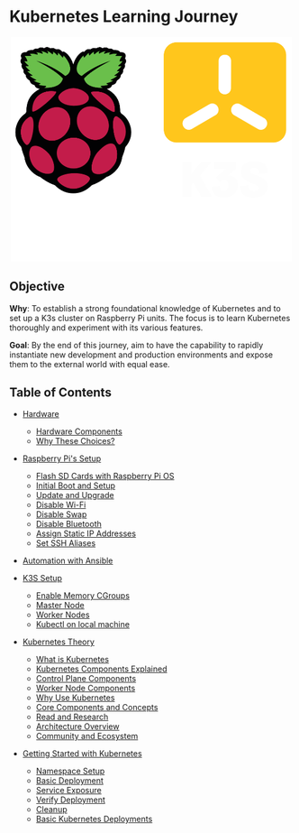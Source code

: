 # Kubernetes Learning Journey

<p align="center">
  <img src="./assets/images/kubernetes.png" style="width: 500px;">
</p>

## Objective

**Why**: To establish a strong foundational knowledge of Kubernetes and to set up a K3s cluster on Raspberry Pi units. The focus is to learn Kubernetes thoroughly and experiment with its various features.

**Goal**: By the end of this journey, aim to have the capability to rapidly instantiate new development and production environments and expose them to the external world with equal ease.

## Table of Contents
- [Hardware](./docs/hardware-components.md#hardware)
  - [Hardware Components](./docs/hardware-components.md#hardware)
  - [Why These Choices?](./docs/hardware-components.md#why-these-choices)
- [Raspberry Pi's Setup](./docs/raspberry-pi-setup.md#raspberry-pis-setup)
  - [Flash SD Cards with Raspberry Pi OS](./docs/raspberry-pi-setup.md#flash-sd-cards-with-raspberry-pi-os-using-pi-imager)
  - [Initial Boot and Setup](./docs/raspberry-pi-setup.md#initial-boot-and-setup)
  - [Update and Upgrade](./docs/raspberry-pi-setup.md#update-and-upgrade---ansible-playbook)
  - [Disable Wi-Fi](./docs/raspberry-pi-setup.md#disable-wi-fi-ansible-playbook)
  - [Disable Swap](./docs/raspberry-pi-setup.md#disable-swap-ansible-playbook)
  - [Disable Bluetooth](./docs/raspberry-pi-setup.md#disable-bluetooth)
  - [Assign Static IP Addresses](./docs/raspberry-pi-setup.md#assign-static-ip-addresses)
  - [Set SSH Aliases](./docs/raspberry-pi-setup.md#set-ssh-aliases)

- [Automation with Ansible](./SETTING_UP_ANSIBLE.md)

- [K3S Setup](./docs/k3s-setup.md#k3s-setup)
  - [Enable Memory CGroups](./docs/k3s-setup.md#enable-memory-cgroups-ansible-playbook)
  - [Master Node](./docs/k3s-setup.md#setup-the-master-node)
  - [Worker Nodes](./docs/k3s-setup.md#setup-worker-nodes)
  - [Kubectl on local machine](./docs/k3s-setup.md#setup-kubectl-on-your-local-machine)

- [Kubernetes Theory](./docs/kubernetes-theory.md#kubernetes)
  - [What is Kubernetes](./docs/kubernetes-theory.md#1-what-is-kubernetes-)
  - [Kubernetes Components Explained](./docs/kubernetes-theory.md#kubernetes-components-explained)
  - [Control Plane Components](./docs/kubernetes-theory.md#control-plane-components)
  - [Worker Node Components](./docs/kubernetes-theory.md#worker-node-components)
  - [Why Use Kubernetes](./docs/kubernetes-theory.md#2-why-use-kubernetes)
  - [Core Components and Concepts](./docs/kubernetes-theory.md#3-core-components-and-concepts)
  - [Read and Research](./docs/kubernetes-theory.md#5-read-and-research)
  - [Architecture Overview](./docs/kubernetes-theory.md#4-architecture-overview)
  - [Community and Ecosystem](./docs/kubernetes-theory.md#6-community-and-ecosystem)

- [Getting Started with Kubernetes](./docs/getting-started-with-kubernetes.md#gettting-started-with-kubernetes)
  - [Namespace Setup](./docs/getting-started-with-kubernetes.md#namespace-setup)
  - [Basic Deployment](./docs/getting-started-with-kubernetes.md#basic-deployment)
  - [Service Exposure](./docs/getting-started-with-kubernetes.md#service-exposure)
  - [Verify Deployment](./docs/getting-started-with-kubernetes.md#verify-deployment)
  - [Cleanup](./docs/getting-started-with-kubernetes.md#cleanup-wiping-everything-and-starting-over)
  - [Basic Kubernetes Deployments](./docs/getting-started-with-kubernetes.md#basic-kubernetes-deployments)